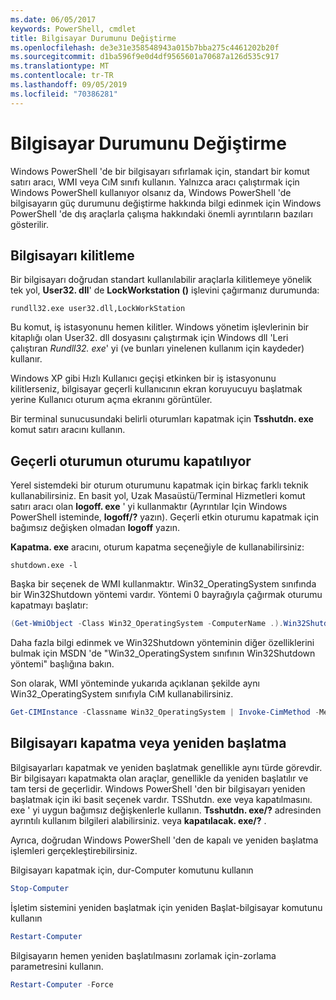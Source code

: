 ```yaml
---
ms.date: 06/05/2017
keywords: PowerShell, cmdlet
title: Bilgisayar Durumunu Değiştirme
ms.openlocfilehash: de3e31e358548943a015b7bba275c4461202b20f
ms.sourcegitcommit: d1ba596f9e0d4df9565601a70687a126d535c917
ms.translationtype: MT
ms.contentlocale: tr-TR
ms.lasthandoff: 09/05/2019
ms.locfileid: "70386281"
---
```

# <a name="changing-computer-state"></a>Bilgisayar Durumunu Değiştirme

Windows PowerShell 'de bir bilgisayarı sıfırlamak için, standart bir komut satırı aracı, WMI veya CıM sınıfı kullanın. Yalnızca aracı çalıştırmak için Windows PowerShell kullanıyor olsanız da, Windows PowerShell 'de bilgisayarın güç durumunu değiştirme hakkında bilgi edinmek için Windows PowerShell 'de dış araçlarla çalışma hakkındaki önemli ayrıntıların bazıları gösterilir.

## <a name="locking-a-computer"></a>Bilgisayarı kilitleme

Bir bilgisayarı doğrudan standart kullanılabilir araçlarla kilitlemeye yönelik tek yol, **User32. dll**' de **LockWorkstation ()** işlevini çağırmanız durumunda:

```
rundll32.exe user32.dll,LockWorkStation
```

Bu komut, iş istasyonunu hemen kilitler. Windows yönetim işlevlerinin bir kitaplığı olan User32. dll dosyasını çalıştırmak için Windows dll 'Leri çalıştıran *Rundll32. exe*' yi (ve bunları yinelenen kullanım için kaydeder) kullanır.

Windows XP gibi Hızlı Kullanıcı geçişi etkinken bir iş istasyonunu kilitlerseniz, bilgisayar geçerli kullanıcının ekran koruyucuyu başlatmak yerine Kullanıcı oturum açma ekranını görüntüler.

Bir terminal sunucusundaki belirli oturumları kapatmak için **Tsshutdn. exe** komut satırı aracını kullanın.

## <a name="logging-off-the-current-session"></a>Geçerli oturumun oturumu kapatılıyor

Yerel sistemdeki bir oturum oturumunu kapatmak için birkaç farklı teknik kullanabilirsiniz. En basit yol, Uzak Masaüstü/Terminal Hizmetleri komut satırı aracı olan **logoff. exe** ' yi kullanmaktır (Ayrıntılar Için Windows PowerShell isteminde, **logoff/?** yazın). Geçerli etkin oturumu kapatmak için bağımsız değişken olmadan **logoff** yazın.

**Kapatma. exe** aracını, oturum kapatma seçeneğiyle de kullanabilirsiniz:

```
shutdown.exe -l
```

Başka bir seçenek de WMI kullanmaktır. Win32_OperatingSystem sınıfında bir Win32Shutdown yöntemi vardır. Yöntemi 0 bayrağıyla çağırmak oturumu kapatmayı başlatır:

```powershell
(Get-WmiObject -Class Win32_OperatingSystem -ComputerName .).Win32Shutdown(0)
```

Daha fazla bilgi edinmek ve Win32Shutdown yönteminin diğer özelliklerini bulmak için MSDN 'de "Win32_OperatingSystem sınıfının Win32Shutdown yöntemi" başlığına bakın.

Son olarak, WMI yönteminde yukarıda açıklanan şekilde aynı Win32_OperatingSystem sınıfıyla CıM kullanabilirsiniz.

```powershell
Get-CIMInstance -Classname Win32_OperatingSystem | Invoke-CimMethod -MethodName Shutdown
```

## <a name="shutting-down-or-restarting-a-computer"></a>Bilgisayarı kapatma veya yeniden başlatma

Bilgisayarları kapatmak ve yeniden başlatmak genellikle aynı türde görevdir. Bir bilgisayarı kapatmakta olan araçlar, genellikle da yeniden başlatılır ve tam tersi de geçerlidir. Windows PowerShell 'den bir bilgisayarı yeniden başlatmak için iki basit seçenek vardır. TSShutdn. exe veya kapatılmasını. exe ' yi uygun bağımsız değişkenlerle kullanın. **Tsshutdn. exe/?** adresinden ayrıntılı kullanım bilgileri alabilirsiniz. veya **kapatılacak. exe/?** .

Ayrıca, doğrudan Windows PowerShell 'den de kapalı ve yeniden başlatma işlemleri gerçekleştirebilirsiniz.

Bilgisayarı kapatmak için, dur-Computer komutunu kullanın

```powershell
Stop-Computer
```

İşletim sistemini yeniden başlatmak için yeniden Başlat-bilgisayar komutunu kullanın

```powershell
Restart-Computer
```

Bilgisayarın hemen yeniden başlatılmasını zorlamak için-zorlama parametresini kullanın.

```powershell
Restart-Computer -Force
```
